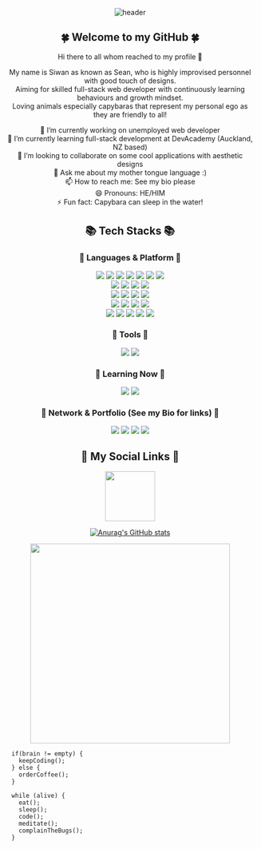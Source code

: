 

<div align="center">
  
  ![header](https://capsule-render.vercel.app/api?type=cylinder&color=0:393659,50:7974AA,100:A0D2DB&height=180&section=header&text=Lualin%20Github&animation=fadeIn&fontSize=70&fontColor=fff&fontAlignY=40&desc=🥀%20🌺%20🌸%20🌼%20🌻&descSize=35&descAlignY=80)

  
  ## 🍀 Welcome to my GitHub 🍀
  Hi there to all whom reached to my profile 👋

  My name is Siwan as known as Sean, who is highly improvised personnel with good touch of designs. <br>
  Aiming for skilled full-stack web developer with continuously learning behaviours and growth mindset. <br>
  Loving animals especially capybaras that represent my personal ego as they are friendly to all! <br>

  🔭 I’m currently working on unemployed web developer <br>
  🌱 I’m currently learning full-stack development at DevAcademy (Auckland, NZ based) <br>
  👯 I’m looking to collaborate on some cool applications with aesthetic designs <br>
  💬 Ask me about my mother tongue language :) <br>
  📫 How to reach me: See my bio please <br>
  😄 Pronouns: HE/HIM <br>
  ⚡ Fun fact: Capybara can sleep in the water! <br>

  ## 📚 Tech Stacks 📚
  
  ### 🌺 Languages & Platform 🌺

  <div>
    <img src="https://img.shields.io/badge/HTML5-E34F26?style=flat&logo=HTML5&logoColor=white" />
    <img src="https://img.shields.io/badge/CSS3-1572B6?style=flat&logo=CSS3&logoColor=white" />
    <img src="https://img.shields.io/badge/Javascript-F7DF1E?style=flat&logo=Javascript&logoColor=white" />
    <img src="https://img.shields.io/badge/Typescript-3178C6?style=flat&logo=Typescript&logoColor=white" />
    <img src="https://img.shields.io/badge/Python-3776AB?style=flat&logo=Python&logoColor=white" />
    <img src="https://img.shields.io/badge/JSON-000000?style=flat&logo=JSON&logoColor=white" />
    <img src="https://img.shields.io/badge/C Sharp-239120?style=flat&logo=C#&logoColor=white" />
  </div>
  <div>
      <img src="https://img.shields.io/badge/SQLite-003B57?style=flat&logo=SQLite&logoColor=white" />
      <img src="https://img.shields.io/badge/MySQL-4479A1?style=flat&logo=MySQL&logoColor=white" />
      <img src="https://img.shields.io/badge/MSSQL-CC2927?style=flat&logo=microsoftsqlserver&logoColor=white" />
      <img src="https://img.shields.io/badge/GraphQL-E10098?style=flat&logo=graphql&logoColor=white" />
  </div>
  <div>
      <img src="https://img.shields.io/badge/React-61DAFB?style=flat&logo=React&logoColor=white" />
      <img src="https://img.shields.io/badge/Redux-764ABC?style=flat&logo=Redux&logoColor=white" />
      <img src="https://img.shields.io/badge/Django-092E20?style=flat&logo=Django&logoColor=white" />
      <img src="https://img.shields.io/badge/Flask-000000?style=flat&logo=Flask&logoColor=white" />
  </div>
  <div>
      <img src="https://img.shields.io/badge/Node.js-339933?style=flat&logo=node.js&logoColor=white" />
      <img src="https://img.shields.io/badge/Express.js-000000?style=flat&logo=Express&logoColor=white" />
      <img src="https://img.shields.io/badge/Django-092E20?style=flat&logo=Django&logoColor=white" />
      <img src="https://img.shields.io/badge/Flask-000000?style=flat&logo=Flask&logoColor=white" />
  </div>
  <div>
      <img src="https://img.shields.io/badge/Tailwind CSS-06B6D4?style=flat&logo=tailwindcss&logoColor=white" />
      <img src="https://img.shields.io/badge/Bootstrap-7952B3?style=flat&logo=bootstrap&logoColor=white" />
      <img src="https://img.shields.io/badge/MUI-007FFF?style=flat&logo=mui&logoColor=white" />
      <img src="https://img.shields.io/badge/Sass-CC6699?style=flat&logo=sass&logoColor=white" />
      <img src="https://img.shields.io/badge/Less-1D365D?style=flat&logo=less&logoColor=white" />
  </div>
  
  ### 🌼 Tools 🌼 
  
  <div>
      <img src="https://img.shields.io/badge/VS Code-007ACC?style=flat&logo=visualstudiocode&logoColor=white" />
      <img src="https://img.shields.io/badge/Github-181717?style=flat&logo=github&logoColor=white" />
  </div>
  
  ### 🌸 Learning Now 🌸
  
  <div>
      <img src="https://img.shields.io/badge/Svelte-FF3E00?style=flat&logo=Svelte&logoColor=white" />
      <img src="https://img.shields.io/badge/Next.js-000000?style=flat&logo=nextdotjs&logoColor=white" />
  </div>
  
  ### 🌻 Network & Portfolio (See my Bio for links) 🌻
  
  <div>
      <img src="https://img.shields.io/badge/LinkedIn-0A66C2?style=flat&logo=linkedin&logoColor=white"/>
      <img src="https://img.shields.io/badge/Instagram-E4405F?style=flat&logo=instagram&logoColor=white" />
      <img src="https://img.shields.io/badge/Mail-EA4335?style=flat&logo=gmail&logoColor=white" />
      <img src="https://img.shields.io/badge/Portfolio-34A7C1?style=flat&logo=protodotio&logoColor=white" />

  </div>
    
  ## 🍒 My Social Links 🍒

  <a href="https://www.instagram.com/___lualinxxi/" target="blank"><img align="center" src="![image](https://user-images.githubusercontent.com/104989704/235876171-22604b56-8ab2-473f-838b-f8dd96a4fb6f.png)" height="100" /></a>
  
  [![Anurag's GitHub stats](https://github-readme-stats.vercel.app/api?username=lualin&theme=material-palenight&show_icons=true)](https://github.com/lualin/github-readme-stats)

  
  <a href="URL_REDIRECT" target="blank"><img align="center" src="https://media.tenor.com/K3uxrqffdCAAAAAC/capybara-orange.gif" height="400" /></a>
  
</div>

```
  if(brain != empty) {
    keepCoding();
  } else {
    orderCoffee();
  }
  
  while (alive) {
    eat();
    sleep();
    code();
    meditate();
    complainTheBugs();
  }
```
